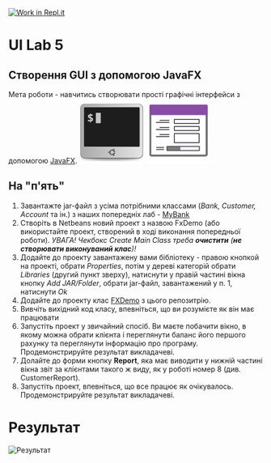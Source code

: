 [![Work in Repl.it](https://classroom.github.com/assets/work-in-replit-14baed9a392b3a25080506f3b7b6d57f295ec2978f6f33ec97e36a161684cbe9.svg)](https://classroom.github.com/online_ide?assignment_repo_id=2824540&assignment_repo_type=AssignmentRepo)
# UI Lab 5
## Створення GUI з допомогою JavaFX 
Мета роботи - навчитись створювати прості графічні інтерфейси з допомогою [JavaFX](https://openjfx.io/). 
![](terminal-icon.png)
![](gui-icon.png)

## На "п'ять"
1. Завантажте jar-файл з усіма потрібними классами (*Bank, Customer, Account* та ін.) з наших попередніх лаб - [MyBank](https://github.com/ppc-ntu-khpi/GUI-Lab3-Starter/blob/master/jars/MyBank.jar) 
2. Створіть в Netbeans новий проект з назвою FxDemo (або використайте проект, створений в ході виконання попередньої роботи). *УВАГА! Чекбокс *Create Main Class* треба **очистити** (**не створювати виконуваний клас**)!* 
3. Додайте до проекту завантажену вами бібліотеку - правою кнопкой на проекті, обрати *Properties*, потім у дереві категорій обрати *Libraries* (другий пункт зверху), натиснути у правій частині вікна кнопку *Add JAR/Folder*, обрати jar-файл, завантажений у п. 1, натиснути *Ok* 
4. Додайте до проекту клас [FXDemo](https://github.com/ppc-ntu-khpi/GUI-Lab3-Starter/blob/master/Lab%205%20-%20JavaFX/FXDemo.java) з цього репозитрію.
5. Вивчіть вихідний код класу, впевніться, що ви розумієте як він має працювати 
6. Запустіть проект у звичайний спосіб. Ви маєте побачити вікно, в якому можна обрати клієнта і переглянути баланс його першого рахунку та переглянути інформацію про програму. Продемонстрируйте результат викладачеві. 
7. Долайте до форми кнопку **Report**, яка має виводити у нижній частині вікна звіт за клієнтами такого ж виду, як у роботі номер 8 (див. CustomerReport).
8. Запустіть проект, впевніться, що все працює як очікувалось. Продемонстрируйте результат викладачеві. 

# Результат
![Результат](https://i.ibb.co/gv9DwC5/image.png)